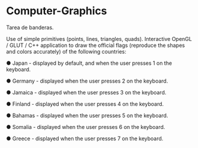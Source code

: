 # Computer-Graphics
Tarea de banderas.


Use of simple primitives (points, lines, triangles, quads). Interactive OpenGL / GLUT / C++ application to draw the official flags (reproduce the shapes and colors accurately) of the following countries:


● Japan​ - displayed by default, and when the user presses 1 on the keyboard.

● Germany​ - displayed when the user presses 2 on the keyboard.

● Jamaica​ - displayed when the user presses 3 on the keyboard.

● Finland​ - displayed when the user presses 4 on the keyboard.

● Bahamas​ - displayed when the user presses 5 on the keyboard.

● Somalia​ - displayed when the user presses 6 on the keyboard.

● Greece​ - displayed when the user presses 7 on the keyboard.
